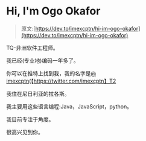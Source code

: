 # Hi, I'm Ogo Okafor

> 原文:[https://dev.to/imexcptn/hi-im-ogo-okafor](https://dev.to/imexcptn/hi-im-ogo-okafor)

TQ-非洲软件工程师。

我已经(专业地)编码一年多了。

你可以在推特上找到我，我的名字是[@ imexcptn](https://dev.to/imexcptn)(【https://twitter.com/imexcptn】T2

我住在尼日利亚的拉各斯。

我主要用这些语言编程:Java，JavaScript，python。

我目前专注于角度。

很高兴见到你。
